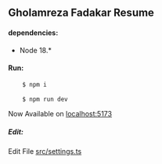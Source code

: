 ## Gholamreza Fadakar Resume



#### dependencies:
+ Node 18.*

#### Run:
```bash
    $ npm i
    
    $ npm run dev
```
Now Available on [localhost:5173](http://localhost:5173)
##### Edit:

Edit File [src/settings.ts](src/settings.ts)

